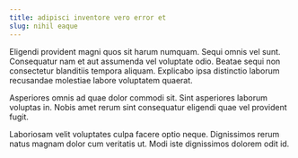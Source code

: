 ```yaml
---
title: adipisci inventore vero error et
slug: nihil eaque
---
```


Eligendi provident magni quos sit harum numquam. Sequi omnis vel sunt. Consequatur nam et aut assumenda vel voluptate odio. Beatae sequi non consectetur blanditiis tempora aliquam. Explicabo ipsa distinctio laborum recusandae molestiae labore voluptatem quaerat.

Asperiores omnis ad quae dolor commodi sit. Sint asperiores laborum voluptas in. Nobis amet rerum sint consequatur eligendi quae vel provident fugit.

Laboriosam velit voluptates culpa facere optio neque. Dignissimos rerum natus magnam dolor cum veritatis ut. Modi iste dignissimos dolorem odit id.
